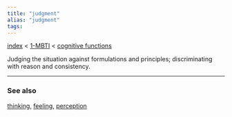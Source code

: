 ```yaml
---
title: "judgment"
alias: "judgment"
tags: 
---
```


[index](_index.md) < [1-MBTI](1-MBTI.md) < [cognitive functions](cognitive-functions.md)

Judging the situation against formulations and principles; discriminating with reason and consistency.

-------------
### See also
[thinking,](1-thinking.md) [feeling,](feeling.md) [perception](perception.md)

